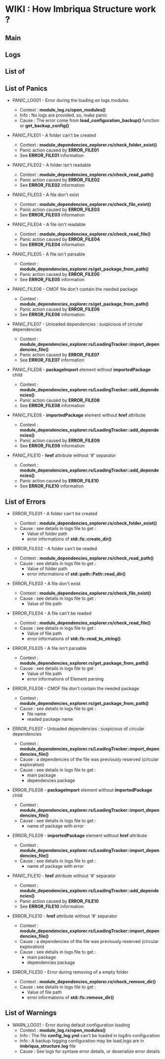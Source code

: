 # WIKI : How Imbriqua Structure work ?



## Main



## Logs



## List of 



## List of Panics

* PANIC_LOG01 - Error during the loading on logs modules
    * Context : __module_log.rs/open_modules()__
    * Info : No logs are provided, so, make panic
    * Cause : The error come from __load_configuration_backup()__ function or __get_backup_config()__

* PANIC_FILE01 - A folder can't be created
    * Context : __module_dependencies_explorer.rs/check_folder_exist()__
    * Panic action caused by __ERROR_FILE01__
    * See __ERROR_FILE01__ information

* PANIC_FILE02 - A folder isn't readable
    * Context : __module_dependencies_explorer.rs/check_read_path()__
    * Panic action caused by __ERROR_FILE02__
    * See __ERROR_FILE02__ information

* PANIC_FILE03 - A file don't exist
    * Context : __module_dependencies_explorer.rs/check_file_exist()__
    * Panic action caused by __ERROR_FILE03__
    * See __ERROR_FILE03__ information

* PANIC_FILE04 - A file isn't readable
    * Context : __module_dependencies_explorer.rs/check_read_file()__
    * Panic action caused by __ERROR_FILE04__
    * See __ERROR_FILE04__ information

* PANIC_FILE05 - A file isn't parsable
    * Context : __module_dependencies_explorer.rs/get_package_from_path()__
    * Panic action caused by __ERROR_FILE05__
    * See __ERROR_FILE05__ information

* PANIC_FILE06 - CMOF file don't contain the needed package
    * Context : __module_dependencies_explorer.rs/get_package_from_path()__
    * Panic action caused by __ERROR_FILE06__
    * See __ERROR_FILE06__ information

* PANIC_FILE07 - Unloaded dependencies : suspicious of circular dependencies
    * Context : __module_dependencies_explorer.rs/LoadingTracker::import_dependencies_file()__
    * Panic action caused by __ERROR_FILE07__
    * See __ERROR_FILE07__ information

* PANIC_FILE08 - __packageImport__ element without __importedPackage__ child
    * Context : __module_dependencies_explorer.rs/LoadingTracker::add_dependencies()__
    * Panic action caused by __ERROR_FILE08__
    * See __ERROR_FILE08__ information

* PANIC_FILE09 - __importedPackage__ element without __href__ attribute
    * Context : __module_dependencies_explorer.rs/LoadingTracker::add_dependencies()__
    * Panic action caused by __ERROR_FILE09__
    * See __ERROR_FILE09__ information

* PANIC_FILE10 - __href__ attribute without '#' separator
    * Context : __module_dependencies_explorer.rs/LoadingTracker::add_dependencies()__
    * Panic action caused by __ERROR_FILE10__
    * See __ERROR_FILE10__ information

 


## List of Errors

* ERROR_FILE01 - A folder can't be created
    * Context : __module_dependencies_explorer.rs/check_folder_exist()__
    * Cause : see details in logs file to get :
        * Value of folder path
        * error informations of __std::fs::create_dir()__

* ERROR_FILE02 - A folder can't be readed
    * Context : __module_dependencies_explorer.rs/check_read_path()__
    * Cause : see details in logs file to get :
        * Value of folder path
        * error informations of __std::path::Path::read_dir()__

* ERROR_FILE03 - A file don't exist
    * Context : __module_dependencies_explorer.rs/check_file_exist()__
    * Cause : see details in logs file to get :
        * Value of file path

* ERROR_FILE04 - A file can't be readed
    * Context : __module_dependencies_explorer.rs/check_read_file()__
    * Cause : see details in logs file to get :
        * Value of file path
        * error informations of __std::fs::read_to_string()__

* ERROR_FILE05 - A file isn't parsable
    * Context : __module_dependencies_explorer.rs/get_package_from_path()__
    * Cause : see details in logs file to get :
        * Value of file path
        * error informations of Element parsing

* ERROR_FILE06 - CMOF file don't contain the needed package
    * Context : __module_dependencies_explorer.rs/get_package_from_path()__
    * Cause : see details in logs file to get :
        * file name
        * readed package name

* ERROR_FILE07 - Unloaded dependencies : suspicious of circular dependencies
    * Context : __module_dependencies_explorer.rs/LoadingTracker::import_dependencies_file()__
    * Cause : a dependencies of the file was previously reserved (circular exploration)
    * Cause : see details in logs file to get :
        * main package
        * dependencies package

* ERROR_FILE08 - __packageImport__ element without __importedPackage__ child
    * Context : __module_dependencies_explorer.rs/LoadingTracker::import_dependencies_file()__
    * Cause : see details in logs file to get :
        * name of package with error

* ERROR_FILE09 - __importedPackage__ element without __href__ attribute
    * Context : __module_dependencies_explorer.rs/LoadingTracker::import_dependencies_file()__
    * Cause : see details in logs file to get :
        * name of package with error



* PANIC_FILE10 - __href__ attribute without '#' separator
    * Context : __module_dependencies_explorer.rs/LoadingTracker::add_dependencies()__
    * Panic action caused by __ERROR_FILE10__
    * See __ERROR_FILE10__ information

* ERROR_FILE10 - __href__ attribute without '#' separator
    * Context : __module_dependencies_explorer.rs/LoadingTracker::import_dependencies_file()__
    * Cause : a dependencies of the file was previously reserved (circular exploration)
    * Cause : see details in logs file to get :
        * main package
        * dependencies package




* ERROR_FILE50 - Error during removing of a empty folder
    * Context : __module_dependencies_explorer.rs/check_remove_dir()__
    * Cause : see details in logs file to get :
        * Value of file path
        * error informations of __std::fs::remove_dir()__




## List of Warnings

* WARN_LOG01 - Error during default configuration loading
    * Context : __module_log.rs/open_modules()__
    * Info : The file __config_log.yml__ can't be loaded in log4rs configuration
    * Info : A backup logging configuration may be load,logs are in __imbriqua_structure.log__ file
    * Cause : See logs for syntaxe error details, or deserialize error details
